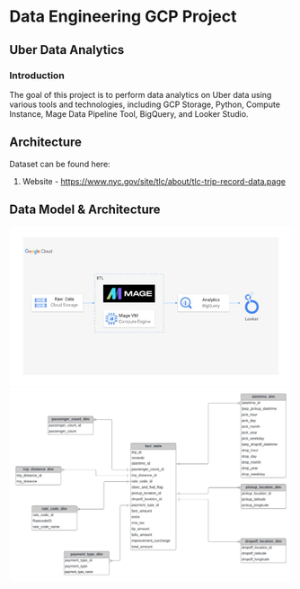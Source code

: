# Data Engineering GCP Project
## Uber Data Analytics

### Introduction

The goal of this project is to perform data analytics on Uber data using various tools and technologies, including GCP Storage, Python, Compute Instance, Mage Data Pipeline Tool, BigQuery, and Looker Studio.

## Architecture 


Dataset can be found here:
1. Website - https://www.nyc.gov/site/tlc/about/tlc-trip-record-data.page

## Data Model & Architecture

<img src="architecture.jpg">

<img src="data_model.jpeg">
